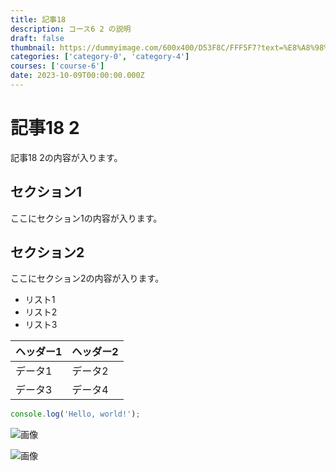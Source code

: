 ```yaml
---
title: 記事18
description: コース6 2 の説明
draft: false
thumbnail: https://dummyimage.com/600x400/D53F8C/FFF5F7?text=%E8%A8%98%E4%BA%8B18
categories: ['category-0', 'category-4']
courses: ['course-6']
date: 2023-10-09T00:00:00.000Z
---
```


# 記事18 2

記事18 2の内容が入ります。

## セクション1
ここにセクション1の内容が入ります。

## セクション2
ここにセクション2の内容が入ります。

- リスト1
- リスト2
- リスト3

| ヘッダー1 | ヘッダー2 |
| --------- | --------- |
| データ1   | データ2   |
| データ3   | データ4   |

```javascript
console.log('Hello, world!');
```


![画像](https://dummyimage.com/320x180/2D3748/F5F7FA?text=%E8%A8%98%E4%BA%8B18+2)

![画像](https://dummyimage.com/640x360/1A202C/EDF2F7?text=%E8%A8%98%E4%BA%8B18+2)